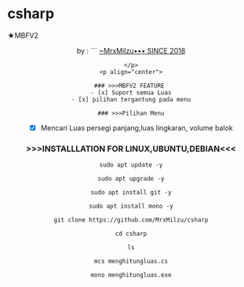 # csharp
<h align="center">
  ★MBFV2
</h1>
</div>
<p align="center">
  by : 
```
<a href="https://www.facebook.com/100071637038126">~MrxMilzu•••
SINCE 2018</a>

```
</p>
<p align="center">
​
### >>>MBFV2 FEATURE 
- [x] Suport semua Luas
- [x] pilihan tergantung pada menu

### >>>Pilihan Menu
```
- [x] Mencari Luas persegi panjang,luas lingkaran, volume balok

### >>>INSTALLLATION FOR LINUX,UBUNTU,DEBIAN<<<
```
sudo apt update -y
```
```
sudo apt upgrade -y
```
```
sudo apt install git -y
```
```
sudo apt install mono -y
```
```
git clone https://github.com/MrxMilzu/csharp
```
```
cd csharp
```
```
ls
```
```
mcs menghitungluas.cs
```
```
mono menghitungluas.exe
```

#
